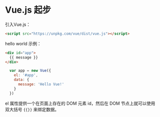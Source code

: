 # Vue.js 起步
引入Vue.js：

``` html
<script src="https://unpkg.com/vue/dist/vue.js"></script>
```

hello world 示例：

``` html
<div id="app">
  {{ message }}
</div>
```
``` js
  var app = new Vue({
    el: '#app',
    data: {
      message: 'Hello Vue!'
    }
  })
```

el 属性提供一个在页面上存在的 DOM 元素 id，然后在 DOM 节点上就可以使用双大括号 `{{}}` 来绑定数据。